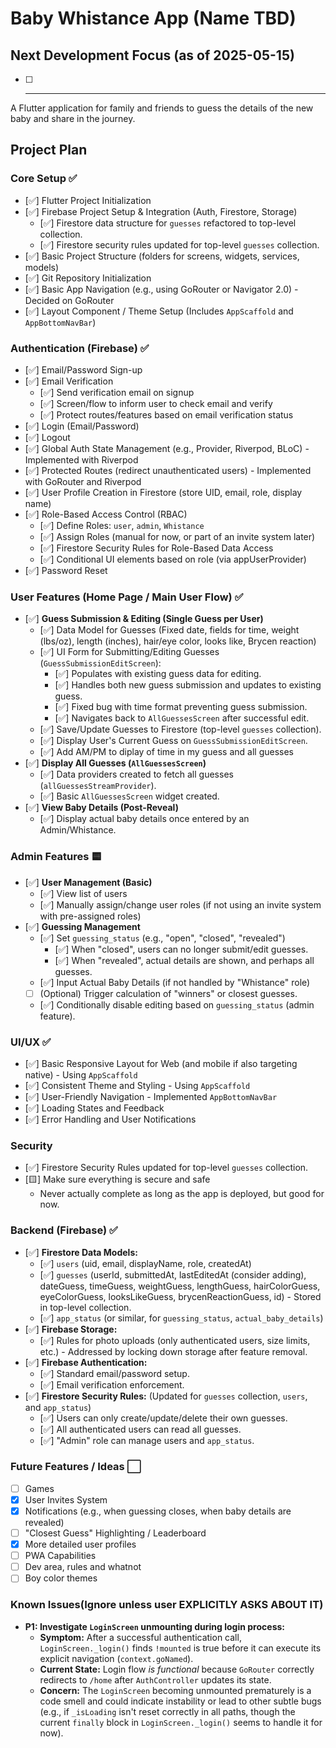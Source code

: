 # Baby Whistance App (Name TBD)

## Next Development Focus (as of 2025-05-15)

- [ ] ****


A Flutter application for family and friends to guess the details of the new baby and share in the journey.

## Project Plan

### Core Setup ✅
- [✅] Flutter Project Initialization
- [✅] Firebase Project Setup & Integration (Auth, Firestore, Storage)
  - [✅] Firestore data structure for `guesses` refactored to top-level collection.
  - [✅] Firestore security rules updated for top-level `guesses` collection.
- [✅] Basic Project Structure (folders for screens, widgets, services, models)
- [✅] Git Repository Initialization
- [✅] Basic App Navigation (e.g., using GoRouter or Navigator 2.0) - Decided on GoRouter
- [✅] Layout Component / Theme Setup (Includes `AppScaffold` and `AppBottomNavBar`)

### Authentication (Firebase) ✅
- [✅] Email/Password Sign-up
- [✅] Email Verification
  - [✅] Send verification email on signup
  - [✅] Screen/flow to inform user to check email and verify
  - [✅] Protect routes/features based on email verification status
- [✅] Login (Email/Password)
- [✅] Logout
- [✅] Global Auth State Management (e.g., Provider, Riverpod, BLoC) - Implemented with Riverpod
- [✅] Protected Routes (redirect unauthenticated users) - Implemented with GoRouter and Riverpod
- [✅] User Profile Creation in Firestore (store UID, email, role, display name)
- [✅] Role-Based Access Control (RBAC)
    - [✅] Define Roles: `user`, `admin`, `Whistance`
    - [✅] Assign Roles (manual for now, or part of an invite system later)
    - [✅] Firestore Security Rules for Role-Based Data Access
    - [✅] Conditional UI elements based on role (via appUserProvider)
- [✅] Password Reset

### User Features (Home Page / Main User Flow) ✅
- [✅] **Guess Submission & Editing (Single Guess per User)**
    - [✅] Data Model for Guesses (Fixed date, fields for time, weight (lbs/oz), length (inches), hair/eye color, looks like, Brycen reaction)
    - [✅] UI Form for Submitting/Editing Guesses (`GuessSubmissionEditScreen`):
        - [✅] Populates with existing guess data for editing.
        - [✅] Handles both new guess submission and updates to existing guess.
        - [✅] Fixed bug with time format preventing guess submission.
        - [✅] Navigates back to `AllGuessesScreen` after successful edit.
    - [✅] Save/Update Guesses to Firestore (top-level `guesses` collection).
    - [✅] Display User's Current Guess on `GuessSubmissionEditScreen`.
    - [✅] Add AM/PM to diplay of time in my guess and all guesses
- [✅] **Display All Guesses (`AllGuessesScreen`)**
    - [✅] Data providers created to fetch all guesses (`allGuessesStreamProvider`).
    - [✅] Basic `AllGuessesScreen` widget created.
- [✅] **View Baby Details (Post-Reveal)**
    - [✅] Display actual baby details once entered by an Admin/Whistance.

### Admin Features 🟨
- [✅] **User Management (Basic)**
    - [✅] View list of users
    - [✅] Manually assign/change user roles (if not using an invite system with pre-assigned roles)
- [✅] **Guessing Management**
    - [✅] Set `guessing_status` (e.g., "open", "closed", "revealed")
        - [✅] When "closed", users can no longer submit/edit guesses.
        - [✅] When "revealed", actual details are shown, and perhaps all guesses.
    - [✅] Input Actual Baby Details (if not handled by "Whistance" role)
    - [ ] (Optional) Trigger calculation of "winners" or closest guesses.
    - [✅] Conditionally disable editing based on `guessing_status` (admin feature).

### UI/UX ✅
- [✅] Basic Responsive Layout for Web (and mobile if also targeting native) - Using `AppScaffold`
- [✅] Consistent Theme and Styling - Using `AppScaffold`
- [✅] User-Friendly Navigation - Implemented `AppBottomNavBar`
- [✅] Loading States and Feedback
- [✅] Error Handling and User Notifications


### Security
- [✅] Firestore Security Rules updated for top-level `guesses` collection.
- [🟨] Make sure everything is secure and safe
    - Never actually complete as long as the app is deployed, but good for now.

### Backend (Firebase) ✅
- [✅] **Firestore Data Models:**
    - [✅] `users` (uid, email, displayName, role, createdAt)
    - [✅] `guesses` (userId, submittedAt, lastEditedAt (consider adding), dateGuess, timeGuess, weightGuess, lengthGuess, hairColorGuess, eyeColorGuess, looksLikeGuess, brycenReactionGuess, id) - Stored in top-level collection.
    - [✅] `app_status` (or similar, for `guessing_status`, `actual_baby_details`)
- [✅] **Firebase Storage:**
    - [✅] Rules for photo uploads (only authenticated users, size limits, etc.) - Addressed by locking down storage after feature removal.
- [✅] **Firebase Authentication:**
    - [✅] Standard email/password setup.
    - [✅] Email verification enforcement.
- [✅] **Firestore Security Rules:** (Updated for `guesses` collection, `users`, and `app_status`)
    - [✅] Users can only create/update/delete their own guesses.
    - [✅] All authenticated users can read all guesses.
    - [✅] "Admin" role can manage users and `app_status`.

### Future Features / Ideas ⬜
- [ ] Games
- [x] User Invites System
- [x] Notifications (e.g., when guessing closes, when baby details are revealed)
- [ ] "Closest Guess" Highlighting / Leaderboard
- [x] More detailed user profiles
- [ ] PWA Capabilities
- [ ] Dev area, rules and whatnot
- [ ] Boy color themes

### Known Issues(Ignore unless user EXPLICITLY ASKS ABOUT IT)
- **P1: Investigate `LoginScreen` unmounting during login process:**
  - **Symptom:** After a successful authentication call, `LoginScreen._login()` finds `!mounted` is true before it can execute its explicit navigation (`context.goNamed`).
  - **Current State:** Login flow *is functional* because `GoRouter` correctly redirects to `/home` after `AuthController` updates its state.
  - **Concern:** The `LoginScreen` becoming unmounted prematurely is a code smell and could indicate instability or lead to other subtle bugs (e.g., if `_isLoading` isn't reset correctly in all paths, though the current `finally`
    block in `LoginScreen._login()` seems to handle it for now).
